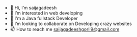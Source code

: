 - 👋 Hi, I’m saijagadeesh
- 👀 I’m interested in web developing
- 🌱 I'm a Java fullstack Developer
- 💞️ I’m looking to collaborate on Developing crazy websites
- 📫 How to reach me saijagadeeshgorli9@gmail.com

<!---
gorlisaijagadeesh9/gorlisaijagadeesh9 is a ✨ special ✨ repository because its `README.md` (this file) appears on your GitHub profile.
You can click the Preview link to take a look at your changes.
--->
